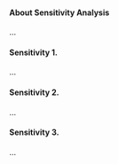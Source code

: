
#### About Sensitivity Analysis

...

#### Sensitivity 1. 

...

#### Sensitivity 2. 

...

#### Sensitivity 3. 

...

